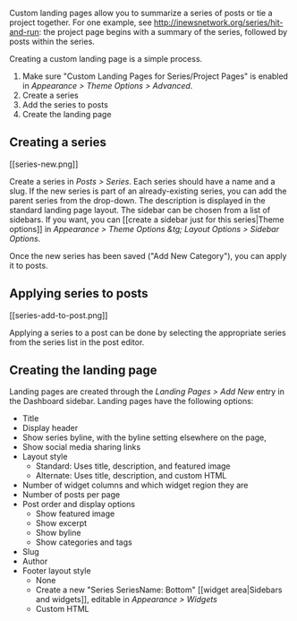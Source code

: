 Custom landing pages allow you to summarize a series of posts or tie a project together. For one example, see http://inewsnetwork.org/series/hit-and-run: the project page begins with a summary of the series, followed by posts within the series. 

Creating a custom landing page is a simple process. 

1. Make sure "Custom Landing Pages for Series/Project Pages" is enabled in *Appearance &gt; Theme Options &gt; Advanced*.
2. Create a series
3. Add the series to posts
4. Create the landing page

## Creating a series

[[series-new.png]]

Create a series in *Posts &gt; Series*. Each series should have a name and a slug. If the new series is part of an already-existing series, you can add the parent series from the drop-down. The description is displayed in the standard landing page layout. The sidebar can be chosen from a list of sidebars. If you want, you can [[create a sidebar just for this series|Theme options]] in *Appearance &gt; Theme Options &tg; Layout Options &gt; Sidebar Options*. 

Once the new series has been saved ("Add New Category"), you can apply it to posts.

## Applying series to posts

[[series-add-to-post.png]]

Applying a series to a post can be done by selecting the appropriate series from the series list in the post editor. 

## Creating the landing page

Landing pages are created through the *Landing Pages &gt; Add New* entry in the Dashboard sidebar. Landing pages have the following options:

- Title
- Display header
- Show series byline, with the byline setting elsewhere on the page,
- Show social media sharing links
- Layout style
	- Standard: Uses title, description, and featured image
	- Alternate: Uses title, description, and custom HTML
- Number of widget columns and which widget region they are
- Number of posts per page
- Post order and display options
	- Show featured image 
	- Show excerpt
	- Show byline
	- Show categories and tags
- Slug
- Author
- Footer layout style
	- None
	- Create a new "Series SeriesName: Bottom" [[widget area|Sidebars and widgets]], editable in *Appearance &gt; Widgets*
	- Custom HTML

